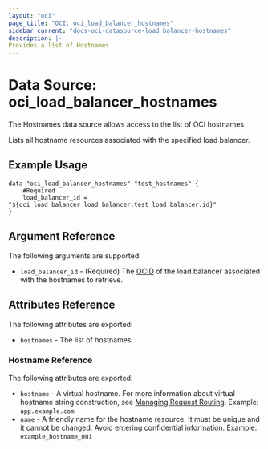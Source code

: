 ```yaml
---
layout: "oci"
page_title: "OCI: oci_load_balancer_hostnames"
sidebar_current: "docs-oci-datasource-load_balancer-hostnames"
description: |-
Provides a list of Hostnames
---
```

# Data Source: oci_load_balancer_hostnames
The Hostnames data source allows access to the list of OCI hostnames

Lists all hostname resources associated with the specified load balancer.

## Example Usage

```hcl
data "oci_load_balancer_hostnames" "test_hostnames" {
	#Required
	load_balancer_id = "${oci_load_balancer_load_balancer.test_load_balancer.id}"
}
```

## Argument Reference

The following arguments are supported:

* `load_balancer_id` - (Required) The [OCID](https://docs.us-phoenix-1.oraclecloud.com/Content/General/Concepts/identifiers.htm) of the load balancer associated with the hostnames to retrieve. 


## Attributes Reference

The following attributes are exported:

* `hostnames` - The list of hostnames.

### Hostname Reference

The following attributes are exported:

* `hostname` - A virtual hostname. For more information about virtual hostname string construction, see [Managing Request Routing](https://docs.us-phoenix-1.oraclecloud.com/Content/Balance/Tasks/managingrequest.htm#routing).  Example: `app.example.com` 
* `name` - A friendly name for the hostname resource. It must be unique and it cannot be changed. Avoid entering confidential information.  Example: `example_hostname_001` 

